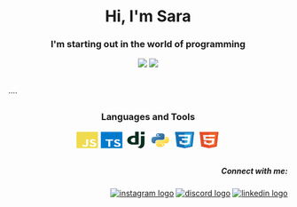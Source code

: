 <h1 align="center">Hi, I'm Sara</h1>
<h3 align="center">I'm starting out in the world of programming</h3>

<div style="text-align: center;">
  <img style="display: inline-block;" src="https://github-readme-stats.vercel.app/api?username=saaxzq&theme=buefy&show_icons=true" />
  <img style="display: inline-block;" src="https://github-readme-stats.vercel.app/api/top-langs?username=saaxzq&theme=buefy&show_icons=true" />
</div>

##

....

##

<div align="center">
  <h3> Languages and Tools </h3>
  <img src="https://raw.githubusercontent.com/devicons/devicon/master/icons/javascript/javascript-plain.svg" height="30" width="40" alt="JS">
  <img src="https://raw.githubusercontent.com/devicons/devicon/master/icons/typescript/typescript-plain.svg" height="30" width="40" alt="Sara-Ts">
  <img src="https://raw.githubusercontent.com/devicons/devicon/master/icons/django/django-plain.svg" height="30" width="40" alt="DJang">
  <img src="https://raw.githubusercontent.com/devicons/devicon/master/icons/python/python-original.svg" height="30" width="40" alt="Sara-Python">
  <img src="https://raw.githubusercontent.com/devicons/devicon/master/icons/css3/css3-original.svg" height="30" width="40" alt="CSS3">
  <img src="https://raw.githubusercontent.com/devicons/devicon/master/icons/html5/html5-original.svg" height="30" width="40" alt="Sara-HTML">
</div>

##

<h5 align="right">Connect with me:</h5>
<div align="right">
  <a href="https://www.instagram.com/saaxzq/" target="_blank"><img src="https://raw.githubusercontent.com/maurodesouza/profile-readme-generator/master/src/assets/icons/social/instagram/default.svg" width="29" height="21" alt="instagram logo"/></a>
  <a href="https://discord.com/users/397969375400951808" target="_blank"><img src="https://raw.githubusercontent.com/maurodesouza/profile-readme-generator/master/src/assets/icons/social/discord/default.svg" width="29" height="21" alt="discord logo"  /></a>
  <a href="https://www.linkedin.com/in/sara-oliveira-90530620a/" target="_blank"><img src="https://raw.githubusercontent.com/maurodesouza/profile-readme-generator/master/src/assets/icons/social/linkedin/default.svg" width="29" height="21" alt="linkedin logo"/></a>
</div>

##
